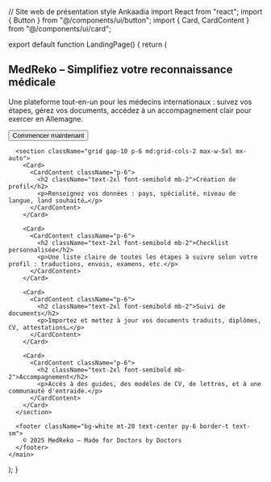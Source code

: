 // Site web de présentation style Ankaadia
import React from "react";
import { Button } from "@/components/ui/button";
import { Card, CardContent } from "@/components/ui/card";

export default function LandingPage() {
  return (
    <main className="min-h-screen bg-gray-50 text-gray-900">
      <section className="py-20 px-6 text-center max-w-4xl mx-auto">
        <h1 className="text-4xl font-bold mb-4">MedReko – Simplifiez votre reconnaissance médicale</h1>
        <p className="text-lg mb-6">
          Une plateforme tout-en-un pour les médecins internationaux : suivez vos étapes, gérez vos documents, accédez à un accompagnement clair pour exercer en Allemagne.
        </p>
        <Button className="text-lg px-6 py-2">Commencer maintenant</Button>
      </section>

      <section className="grid gap-10 p-6 md:grid-cols-2 max-w-5xl mx-auto">
        <Card>
          <CardContent className="p-6">
            <h2 className="text-2xl font-semibold mb-2">Création de profil</h2>
            <p>Renseignez vos données : pays, spécialité, niveau de langue, land souhaité…</p>
          </CardContent>
        </Card>

        <Card>
          <CardContent className="p-6">
            <h2 className="text-2xl font-semibold mb-2">Checklist personnalisée</h2>
            <p>Une liste claire de toutes les étapes à suivre selon votre profil : traductions, envois, examens, etc.</p>
          </CardContent>
        </Card>

        <Card>
          <CardContent className="p-6">
            <h2 className="text-2xl font-semibold mb-2">Suivi de documents</h2>
            <p>Importez et mettez à jour vos documents traduits, diplômes, CV, attestations…</p>
          </CardContent>
        </Card>

        <Card>
          <CardContent className="p-6">
            <h2 className="text-2xl font-semibold mb-2">Accompagnement</h2>
            <p>Accès à des guides, des modèles de CV, de lettres, et à une communauté d'entraide.</p>
          </CardContent>
        </Card>
      </section>

      <footer className="bg-white mt-20 text-center py-6 border-t text-sm">
        © 2025 MedReko – Made for Doctors by Doctors
      </footer>
    </main>
  );
}
